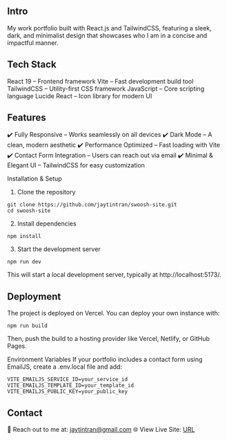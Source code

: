 ## Intro

My work portfolio built with React.js and TailwindCSS, featuring a sleek, dark, and minimalist design that showcases who I am in a concise and impactful manner.

## Tech Stack

React 19 – Frontend framework
Vite – Fast development build tool
TailwindCSS – Utility-first CSS framework
JavaScript – Core scripting language
Lucide React – Icon library for modern UI

## Features
✔️ Fully Responsive – Works seamlessly on all devices
✔️ Dark Mode – A clean, modern aesthetic
✔️ Performance Optimized – Fast loading with Vite
✔️ Contact Form Integration – Users can reach out via email
✔️ Minimal & Elegant UI – TailwindCSS for easy customization

Installation & Setup
1. Clone the repository
```
git clone https://github.com/jaytintran/swoosh-site.git
cd swoosh-site
```
2. Install dependencies
```
npm install
```
3. Start the development server
```
npm run dev
```
This will start a local development server, typically at http://localhost:5173/.

## Deployment
The project is deployed on Vercel. You can deploy your own instance with:

```
npm run build
```

Then, push the build to a hosting provider like Vercel, Netlify, or GitHub Pages.

Environment Variables
If your portfolio includes a contact form using EmailJS, create a .env.local file and add:
```
VITE_EMAILJS_SERVICE_ID=your_service_id
VITE_EMAILJS_TEMPLATE_ID=your_template_id
VITE_EMAILJS_PUBLIC_KEY=your_public_key
```

## Contact
📧 Reach out to me at: jaytintran@gmail.com
🌐 View Live Site: [URL](https://tintran-portfolio.vercel.app/)
